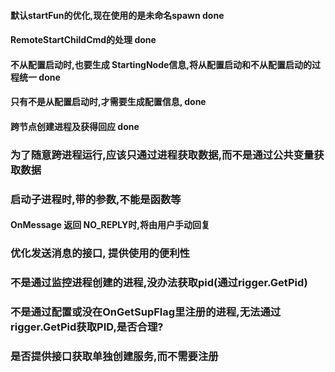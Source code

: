 #### 默认startFun的优化,现在使用的是未命名spawn done
#### RemoteStartChildCmd的处理 done

#### 不从配置启动时,也要生成 StartingNode信息,将从配置启动和不从配置启动的过程统一 done
#### 只有不是从配置启动时,才需要生成配置信息, done
#### 跨节点创建进程及获得回应 done

### 为了随意跨进程运行,应该只通过进程获取数据,而不是通过公共变量获取数据
### 启动子进程时,带的参数,不能是函数等
#### OnMessage 返回 NO_REPLY时,将由用户手动回复

### 优化发送消息的接口, 提供使用的便利性
### 不是通过监控进程创建的进程,没办法获取pid(通过rigger.GetPid)
### 不是通过配置或没在OnGetSupFlag里注册的进程,无法通过rigger.GetPid获取PID,是否合理?
### 是否提供接口获取单独创建服务,而不需要注册

